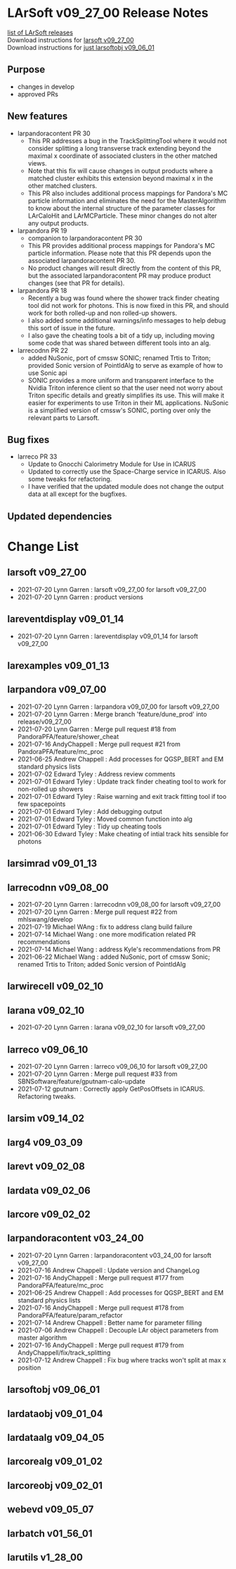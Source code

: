 # LArSoft v09_27_00 Release Notes



[list of LArSoft releases](LArSoft_release_list)  
Download instructions for [larsoft v09_27_00](https://scisoft.fnal.gov/scisoft/bundles/larsoft/v09_27_00/larsoft-v09_27_00.html)  
Download instructions for [just larsoftobj v09_06_01](https://scisoft.fnal.gov/scisoft/bundles/larsoftobj/v09_06_01/larsoftobj-v09_06_01.html)

## Purpose

-   changes in develop
-   approved PRs

## New features

-   larpandoracontent PR 30
    -   This PR addresses a bug in the TrackSplittingTool where it would not consider splitting a long transverse track extending beyond the maximal x coordinate of associated clusters in the other matched views.
    -   Note that this fix will cause changes in output products where a matched cluster exhibits this extension beyond maximal x in the other matched clusters.
    -   This PR also includes additional process mappings for Pandora's MC particle information and eliminates the need for the MasterAlgorithm to know about the internal structure of the parameter classes for LArCaloHit and LArMCParticle. These minor changes do not alter any output products.
-   larpandora PR 19
    -   companion to larpandoracontent PR 30
    -   This PR provides additional process mappings for Pandora's MC particle information. Please note that this PR depends upon the associated larpandoracontent PR 30.
    -   No product changes will result directly from the content of this PR, but the associated larpandoracontent PR may produce product changes (see that PR for details).
-   larpandora PR 18
    -   Recently a bug was found where the shower track finder cheating tool did not work for photons. This is now fixed in this PR, and should work for both rolled-up and non rolled-up showers.
    -   I also added some additional warnings/info messages to help debug this sort of issue in the future.
    -   I also gave the cheating tools a bit of a tidy up, including moving some code that was shared between different tools into an alg.
-   larrecodnn PR 22
    -   added NuSonic, port of cmssw SONIC; renamed Trtis to Triton; provided Sonic version of PointIdAlg to serve as example of how to use Sonic api
    -   SONIC provides a more uniform and transparent interface to the Nvidia Triton inference client so that the user need not worry about Triton specific details and greatly simplifies its use. This will make it easier for experiments to use Triton in their ML applications. NuSonic is a simplified version of cmssw's SONIC, porting over only the relevant parts to Larsoft.

## Bug fixes

-   larreco PR 33
    -   Update to Gnocchi Calorimetry Module for Use in ICARUS
    -   Updated to correctly use the Space-Charge service in ICARUS. Also some tweaks for refactoring.
    -   I have verified that the updated module does not change the output data at all except for the bugfixes.

## Updated dependencies

# Change List

## larsoft v09_27_00

-   2021-07-20 Lynn Garren : larsoft v09_27_00 for larsoft v09_27_00
-   2021-07-20 Lynn Garren : product versions

## lareventdisplay v09_01_14

-   2021-07-20 Lynn Garren : lareventdisplay v09_01_14 for larsoft v09_27_00

## larexamples v09_01_13

## larpandora v09_07_00

-   2021-07-20 Lynn Garren : larpandora v09_07_00 for larsoft v09_27_00
-   2021-07-20 Lynn Garren : Merge branch 'feature/dune_prod' into release/v09_27_00
-   2021-07-20 Lynn Garren : Merge pull request \#18 from PandoraPFA/feature/shower_cheat
-   2021-07-16 AndyChappell : Merge pull request \#21 from PandoraPFA/feature/mc_proc
-   2021-06-25 Andrew Chappell : Add processes for QGSP_BERT and EM standard physics lists
-   2021-07-02 Edward Tyley : Address review comments
-   2021-07-01 Edward Tyley : Update track finder cheating tool to work for non-rolled up showers
-   2021-07-01 Edward Tyley : Raise warning and exit track fitting tool if too few spacepoints
-   2021-07-01 Edward Tyley : Add debugging output
-   2021-07-01 Edward Tyley : Moved common function into alg
-   2021-07-01 Edward Tyley : Tidy up cheating tools
-   2021-06-30 Edward Tyley : Make cheating of intial track hits sensible for photons

## larsimrad v09_01_13

## larrecodnn v09_08_00

-   2021-07-20 Lynn Garren : larrecodnn v09_08_00 for larsoft v09_27_00
-   2021-07-20 Lynn Garren : Merge pull request \#22 from mhlswang/develop
-   2021-07-19 Michael WAng : fix to address clang build failure
-   2021-07-14 Michael Wang : one more modification related PR recommendations
-   2021-07-14 Michael Wang : address Kyle's recommendations from PR
-   2021-06-22 Michael Wang : added NuSonic, port of cmssw Sonic; renamed Trtis to Triton; added Sonic version of PointIdAlg

## larwirecell v09_02_10

## larana v09_02_10

-   2021-07-20 Lynn Garren : larana v09_02_10 for larsoft v09_27_00

## larreco v09_06_10

-   2021-07-20 Lynn Garren : larreco v09_06_10 for larsoft v09_27_00
-   2021-07-20 Lynn Garren : Merge pull request \#33 from SBNSoftware/feature/gputnam-calo-update
-   2021-07-12 gputnam : Correctly apply GetPosOffsets in ICARUS. Refactoring tweaks.

## larsim v09_14_02

## larg4 v09_03_09

## larevt v09_02_08

## lardata v09_02_06

## larcore v09_02_02

## larpandoracontent v03_24_00

-   2021-07-20 Lynn Garren : larpandoracontent v03_24_00 for larsoft v09_27_00
-   2021-07-16 Andrew Chappell : Update version and ChangeLog
-   2021-07-16 AndyChappell : Merge pull request \#177 from PandoraPFA/feature/mc_proc
-   2021-06-25 Andrew Chappell : Add processes for QGSP_BERT and EM standard physics lists
-   2021-07-16 AndyChappell : Merge pull request \#178 from PandoraPFA/feature/param_refactor
-   2021-07-14 Andrew Chappell : Better name for parameter filling
-   2021-07-06 Andrew Chappell : Decouple LAr object parameters from master algorithm
-   2021-07-16 AndyChappell : Merge pull request \#179 from AndyChappell/fix/track_splitting
-   2021-07-12 Andrew Chappell : Fix bug where tracks won't split at max x position

## larsoftobj v09_06_01

## lardataobj v09_01_04

## lardataalg v09_04_05

## larcorealg v09_01_02

## larcoreobj v09_02_01

## webevd v09_05_07

## larbatch v01_56_01

## larutils v1_28_00
